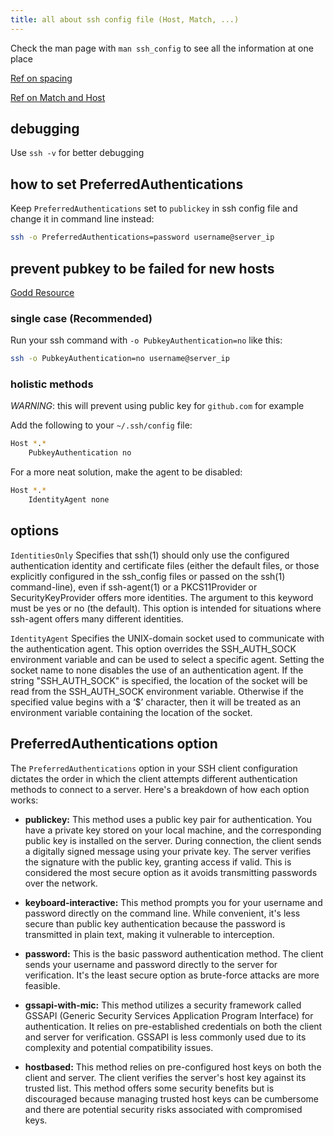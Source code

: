 ```yaml
---
title: all about ssh config file (Host, Match, ...)
---
```


Check the man page with `man ssh_config` to see all the information at one place

[Ref on spacing](https://stackoverflow.com/questions/47281876/how-many-white-spaces-is-the-best-for-ssh-config)

[Ref on Match and Host](https://dev.to/nabbisen/openssh-configurations-by-hosts-h1g)

## debugging

Use `ssh -v` for better debugging

## how to set PreferredAuthentications

Keep `PreferredAuthentications` set to `publickey` in ssh config file and change it in command line instead:

```bash
ssh -o PreferredAuthentications=password username@server_ip
```

## prevent pubkey to be failed for new hosts

[Godd Resource](https://www.tecmint.com/fix-ssh-too-many-authentication-failures-error/)

### single case (Recommended)

Run your ssh command with `-o PubkeyAuthentication=no` like this:

```bash
ssh -o PubkeyAuthentication=no username@server_ip
```

### holistic methods

*WARNING*: this will prevent using public key for `github.com` for example

Add the following to your `~/.ssh/config` file:

```bash
Host *.*
    PubkeyAuthentication no
```

For a more neat solution, make the agent to be disabled:

```bash
Host *.*
    IdentityAgent none
```

## options

`IdentitiesOnly`
        Specifies that ssh(1) should only use the configured authentication identity and certificate files (either the default files, or those explicitly configured in the ssh_config files or passed on the ssh(1) command-line), even if ssh-agent(1) or a PKCS11Provider or
        SecurityKeyProvider offers more identities.  The argument to this keyword must be yes or no (the default).  This option is intended for situations where ssh-agent offers many different identities.

`IdentityAgent`
        Specifies the UNIX-domain socket used to communicate with the authentication agent.
        This option overrides the SSH_AUTH_SOCK environment variable and can be used to select a specific agent.  Setting the socket name to none disables the use of an authentication agent.  If the string "SSH_AUTH_SOCK" is specified, the location of the socket will be read
        from the SSH_AUTH_SOCK environment variable.  Otherwise if the specified value begins with a ‘$’ character, then it will be treated as an environment variable containing the location of the socket.

## PreferredAuthentications option

The `PreferredAuthentications` option in your SSH client configuration dictates the order in which the client attempts different authentication methods to connect to a server. Here's a breakdown of how each option works:

* **publickey:** This method uses a public key pair for authentication. You have a private key stored on your local machine, and the corresponding public key is installed on the server. During connection, the client sends a digitally signed message using your private key. The server verifies the signature with the public key, granting access if valid. This is considered the most secure option as it avoids transmitting passwords over the network.

* **keyboard-interactive:** This method prompts you for your username and password directly on the command line. While convenient, it's less secure than public key authentication because the password is transmitted in plain text, making it vulnerable to interception.

* **password:** This is the basic password authentication method. The client sends your username and password directly to the server for verification. It's the least secure option as brute-force attacks are more feasible.

* **gssapi-with-mic:** This method utilizes a security framework called GSSAPI (Generic Security Services Application Program Interface) for authentication. It relies on pre-established credentials on both the client and server for verification.  GSSAPI is less commonly used due to its complexity and potential compatibility issues.

* **hostbased:** This method relies on pre-configured host keys on both the client and server. The client verifies the server's host key against its trusted list. This method offers some security benefits but is discouraged because managing trusted host keys can be cumbersome and there are potential security risks associated with compromised keys.
